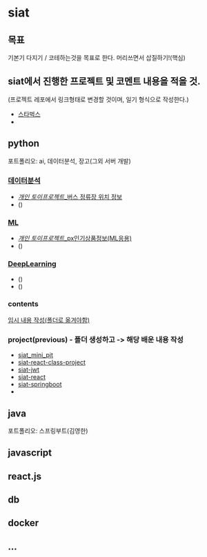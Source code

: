 # siat
## 목표
기본기 다지기 / 코테하는것을 목표로 한다. 머리쓰면서 삽질하기!(핵심)



## siat에서 진행한 프로젝트 및 코멘트 내용을 적을 것.
(프로젝트 레포에서 링크형태로 변경할 것이며, 일기 형식으로 작성한다.)
- [스타벅스](https://github.com/siat-class-project/starbuck-menu-site)
- 

## python
포트폴리오: ai, 데이터분석, 장고(그외 서버 개발)

### [데이터분석](https://github.com/davJ-star/profile/blob/main/README.md#%EB%8D%B0%EC%9D%B4%ED%84%B0%EB%B6%84%EC%84%9D)
- [*개인 토이프로젝트*_버스 정류장 위치 정보](https://colab.research.google.com/drive/1RfgzKaA7Oez4XBYShuPtOr087nOXNjFY?usp=drive_open#scrollTo=bT3I7uJ_pjz1)
- ()

### [ML](https://github.com/davJ-star/profile/blob/main/README.md#ml)
- [*개인 토이프로젝트*_px인기상품정보(ML응용)](https://colab.research.google.com/drive/1RfgzKaA7Oez4XBYShuPtOr087nOXNjFY?usp=drive_open#scrollTo=bT3I7uJ_pjz1)
- ()

### [DeepLearning](https://github.com/davJ-star/profile/blob/main/README.md#deeplearning)
- ()
- ()


### contents
[임시 내용 작성(폴더로 옮겨야함)](https://github.com/davJ-star/siat/blob/main/contents.md)


### project(previous) - 폴더 생성하고 -> 해당 배운 내용 작성
- [siat_mini_pjt](https://github.com/davJ-star/siat_mini_pjt)
- [siat-react-class-project](https://github.com/davJ-star/siat-react-class-project)
- [siat-jwt](https://github.com/davJ-star/siat-jwt)
- [siat-react](https://github.com/davJ-star/siat-react)
- [siat-springboot](https://github.com/davJ-star/siat-springboot)
- []()


## java
포트폴리오: 스프링부트(김영한)

## javascript

## react.js

## db

## docker

## ...
